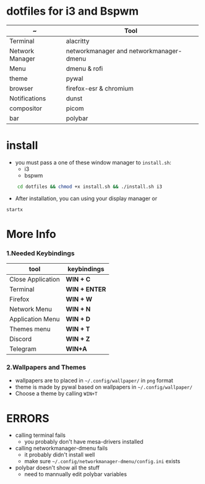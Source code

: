 # dotfiles for i3 and Bspwm

| ~               | Tool                                    |
| --------------- | --------------------------------------- |
| Terminal        | alacritty                               |
| Network Manager | networkmanager and networkmanager-dmenu |
| Menu            | dmenu & rofi                            |
| theme           | pywal                                   |
| browser         | firefox-esr & chromium                  |
| Notifications   | dunst                                   |
| compositor      | picom                                   |
| bar             | polybar                                 |

# install

- you must pass a one of these window manager to `install.sh`:
  - i3
  - bspwm

```sh
    cd dotfiles && chmod +x install.sh && ./install.sh i3
```

- After installation, you can using your display manager or

```sh
startx
```

# More Info

### 1.Needed Keybindings

| tool              | keybindings     |
| ----------------- | --------------- |
| Close Application | **WIN + C**     |
| Terminal          | **WIN + ENTER** |
| Firefox           | **WIN + W**     |
| Network Menu      | **WIN + N**     |
| Application Menu  | **WIN + D**     |
| Themes menu       | **WIN + T**     |
| Discord           | **WIN + Z**     |
| Telegram          | **WIN+A**       |

### 2.Wallpapers and Themes

- wallpapers are to placed in `~/.config/wallpaper/` in `png` format
- theme is made by pywal based on wallpapers in `~/.config/wallpaper/`
- Choose a theme by calling `WIN+T`

# ERRORS

- calling terminal fails
  - you probably don't have mesa-drivers installed
- calling networkmanager-dmenu fails
  - it probably didn't install well
  - make sure `~/.config/networkmanager-dmenu/config.ini` exists
- polybar doesn't show all the stuff
  - need to mannually edit polybar variables
